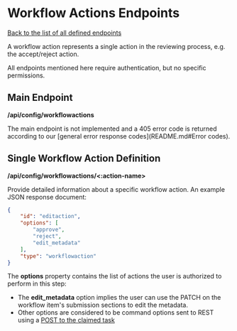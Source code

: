 # Workflow Actions Endpoints
[Back to the list of all defined endpoints](endpoints.md)

A workflow action represents a single action in the reviewing process, e.g. the accept/reject action.  

All endpoints mentioned here require authentication, but no specific permissions.

## Main Endpoint
**/api/config/workflowactions**   

The main endpoint is not implemented and a 405 error code is returned according to our [general error response codes](README.md#Error codes).

## Single Workflow Action Definition
**/api/config/workflowactions/<:action-name>**

Provide detailed information about a specific workflow action. An example JSON response document:
```json
{
  	"id": "editaction",
  	"options": [
  	    "approve",
  	    "reject",
  	    "edit_metadata"
  	],
  	"type": "workflowaction"
}
```

The **options** property contains the list of actions the user is authorized to perform in this step:
* The **edit_metadata** option implies the user can use the PATCH on the workflow item's submission sections to edit the metadata.
* Other options are considered to be command options sent to REST using a [POST to the claimed task](claimedtasks.md#post-method-single-resource-level)